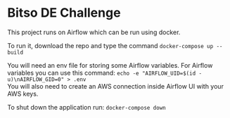 # Bitso DE Challenge
This project runs on Airflow which can be run using docker. 

To run it, download the repo and type the command
`docker-compose up --build   `

You will need an env file for storing some Airflow variables. For Airflow variables you can use this command: `echo -e "AIRFLOW_UID=$(id -u)\nAIRFLOW_GID=0" > .env`<br>
You will also need to create an AWS connection inside Airflow UI with your AWS keys. 

To shut down the application run: `docker-compose down`
